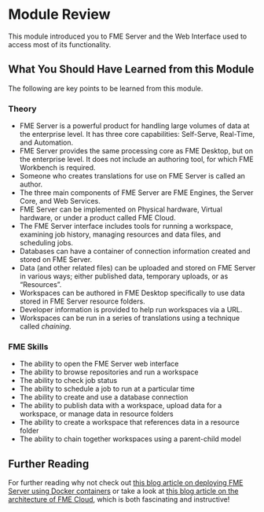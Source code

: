 # Module Review

This module introduced you to FME Server and the Web Interface used to access most of its functionality.

## What You Should Have Learned from this Module ##

The following are key points to be learned from this module.

### Theory ###

- FME Server is a powerful product for handling large volumes of data at the enterprise level. It has three core capabilities: Self-Serve, Real-Time, and Automation.
- FME Server provides the same processing core as FME Desktop, but on the enterprise level. It does not include an authoring tool, for which FME Workbench is required.
- Someone who creates translations for use on FME Server is called an author.
- The three main components of FME Server are FME Engines, the Server Core, and Web Services.
- FME Server can be implemented on Physical hardware, Virtual hardware, or under a product called FME Cloud.
- The FME Server interface includes tools for running a workspace, examining job history, managing resources and data files, and scheduling jobs.
- Databases can have a container of connection information created and stored on FME Server.
- Data (and other related files) can be uploaded and stored on FME Server in various ways; either published data, temporary uploads, or as “Resources”.
- Workspaces can be authored in FME Desktop specifically to use data stored in FME Server resource folders.
- Developer information is provided to help run workspaces via a URL.
- Workspaces can be run in a series of translations using a technique called *chaining*.

### FME Skills ###

- The ability to open the FME Server web interface
- The ability to browse repositories and run a workspace
- The ability to check job status
- The ability to schedule a job to run at a particular time
- The ability to create and use a database connection
- The ability to publish data with a workspace, upload data for a workspace, or manage data in resource folders
- The ability to create a workspace that references data in a resource folder
- The ability to chain together workspaces using a parent-child model

## Further Reading ##

For further reading why not check out [this blog article on deploying FME Server using Docker containers](http://blog.safe.com/2016/02/fme-server-for-docker-technology-preview/) or take a look at [this blog article on the architecture of FME Cloud](http://blog.safe.com/2015/10/behind-the-scenes-fme-cloud-overview-and-architecture/), which is both fascinating and instructive!
